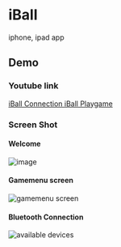 iBall
=====

iphone, ipad app

Demo
----------------
### Youtube link
[iBall Connection ](http://www.youtube.com/watch?v=3d3ndB-kdkw)
[iBall Playgame ](http://www.youtube.com/watch?v=h9JwP5YWmQk)

### Screen Shot
#### Welcome
![image](https://raw.github.com/nghialv2607/iBall/master/readmeData/image.png)

#### Gamemenu screen
![gamemenu screen](https://raw.github.com/nghialv2607/iBall/master/readmeData/ipad-gamemenu.png)

#### Bluetooth Connection
![available devices](https://raw.github.com/nghialv2607/iBall/master/readmeData/iphone-availabledevices.png)
